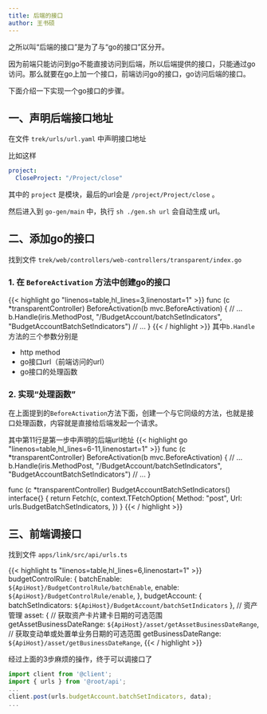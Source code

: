 ```yaml
---
title: 后端的接口
author: 王书硕
---
```

之所以叫“后端的接口”是为了与“go的接口”区分开。

因为前端只能访问到go不能直接访问到后端，所以后端提供的接口，只能通过go访问。那么就要在go上加一个接口，前端访问go的接口，go访问后端的接口。

下面介绍一下实现一个go接口的步骤。

## 一、声明后端接口地址

在文件 `trek/urls/url.yaml` 中声明接口地址

比如这样
```yaml
project:
  CloseProject: "/Project/close"
```
其中的 `project` 是模块，最后的url会是 `/project/Project/close` 。

然后进入到 `go-gen/main` 中，执行 `sh ./gen.sh url` 会自动生成 url。

## 二、添加go的接口
找到文件 `trek/web/controllers/web-controllers/transparent/index.go` 

### 1. 在 `BeforeActivation` 方法中创建go的接口
{{< highlight go "linenos=table,hl_lines=3,linenostart=1" >}}
func (c *transparentController) BeforeActivation(b mvc.BeforeActivation) {
  // ...
  b.Handle(iris.MethodPost, "/BudgetAccount/batchSetIndicators", "BudgetAccountBatchSetIndicators")
  // ...
}
{{< / highlight >}}
其中`b.Handle` 方法的三个参数分别是
- http method
- go接口url（前端访问的url）
- go接口的处理函数

### 2. 实现“处理函数”

在上面提到的`BeforeActivation`方法下面，创建一个与它同级的方法，也就是接口处理函数，内容就是直接给后端发起一个请求。

其中第11行是第一步中声明的后端url地址
{{< highlight go "linenos=table,hl_lines=6-11,linenostart=1" >}}
func (c *transparentController) BeforeActivation(b mvc.BeforeActivation) {
  // ...
  b.Handle(iris.MethodPost, "/BudgetAccount/batchSetIndicators", "BudgetAccountBatchSetIndicators")
  // ...
}

func (c *transparentController) BudgetAccountBatchSetIndicators() interface{} {
	return Fetch(c, context.TFetchOption{
		Method: "post",
		Url:	urls.BudgetBatchSetIndicators,
	})
}
{{< / highlight >}}

## 三、前端调接口
找到文件 `apps/link/src/api/urls.ts`

{{< highlight ts "linenos=table,hl_lines=6,linenostart=1" >}}
  budgetControlRule: {
    batchEnable: `${ApiHost}/BudgetControlRule/batchEnable`,
    enable: `${ApiHost}/BudgetControlRule/enable`,
  },
  budgetAccount: {
    batchSetIndicators: `${ApiHost}/BudgetAccount/batchSetIndicators`
  },
  // 资产管理
  asset: {
    // 获取资产卡片建卡日期的可选范围
    getAssetBusinessDateRange: `${ApiHost}/asset/getAssetBusinessDateRange`,
    // 获取变动单或处置单业务日期的可选范围
    getBusinessDateRange: `${ApiHost}/asset/getBusinessDateRange`,
{{< / highlight >}}

经过上面的3步麻烦的操作，终于可以调接口了
```ts
import client from '@client';
import { urls } from '@root/api';
...
client.post(urls.budgetAccount.batchSetIndicators, data);
...
```